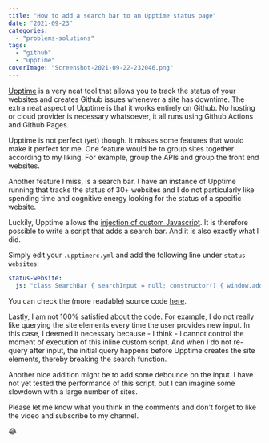 ```yaml
---
title: "How to add a search bar to an Upptime status page"
date: "2021-09-23"
categories: 
  - "problems-solutions"
tags: 
  - "github"
  - "upptime"
coverImage: "Screenshot-2021-09-22-232046.png"
---
```


[Upptime](https://upptime.js.org/) is a very neat tool that allows you to track the status of your websites and creates Github issues whenever a site has downtime. The extra neat aspect of Upptime is that it works entirely on Github. No hosting or cloud provider is necessary whatsoever, it all runs using Github Actions and Github Pages.

Upptime is not perfect (yet) though. It misses some features that would make it perfect for me. One feature would be to group sites together according to my liking. For example, group the APIs and group the front end websites.

Another feature I miss, is a search bar. I have an instance of Upptime running that tracks the status of 30+ websites and I do not particularly like spending time and cognitive energy looking for the status of a specific website.

Luckily, Upptime allows the [injection of custom Javascript](https://upptime.js.org/docs/configuration/#custom-javascript). It is therefore possible to write a script that adds a search bar. And it is also exactly what I did.

Simply edit your `.upptimerc.yml` and add the following line under `status-websites`:

```yaml
status-website:
  js: "class SearchBar { searchInput = null; constructor() { window.addEventListener('load', this.init.bind(this)); } init() { this.setupElements(); this.addEventListeners(); } setupElements() { this.searchInput = this.createSearchBar(); this.updateSites(); } updateSites() { this.sites = document.querySelectorAll('section.live-status article.link'); } addEventListeners() { this.searchInput.addEventListener( 'input', this.handleSearchInputChange.bind(this) ); } handleSearchInputChange(e) { this.updateSites(); const value = e.target.value; this.sites.forEach((siteEl) => { let match = false; const headingEl = siteEl.querySelector('h4 a'); const heading = headingEl.innerHTML; const href = headingEl.getAttribute('href'); if (!value) { match = true; } else { if (heading.toLowerCase().includes(value.toLowerCase())) { match = true; } else if ( href && href.toLowerCase().includes(value && value.toLowerCase()) ) { match = true; } } if (match) { siteEl.style.display = 'block'; } else { siteEl.style.display = 'none'; } }); } createSearchBar() { const listItem = document.createElement('li'); const searchInput = document.createElement('input'); searchInput.setAttribute('type', 'search'); searchInput.setAttribute('placeholder', 'Search'); searchInput.classList.add('search-bar'); searchInput.style.padding = '.5em'; const navItems = document.querySelector('nav ul'); listItem.appendChild(searchInput); navItems.appendChild(listItem); return searchInput; } } new SearchBar();"
```

You can check the (more readable) source code [here](https://gist.github.com/drikusroor/7bf8bc8153495ac5a033d2b6aab9ca78).

Lastly, I am not 100% satisfied about the code. For example, I do not really like querying the site elements every time the user provides new input. In this case, I deemed it necessary because - I think - I cannot control the moment of execution of this inline custom script. And when I do not re-query after input, the initial query happens before Upptime creates the site elements, thereby breaking the search function.

Another nice addition might be to add some debounce on the input. I have not yet tested the performance of this script, but I can imagine some slowdown with a large number of sites.

Please let me know what you think in the comments and don't forget to like the video and subscribe to my channel.

😂
